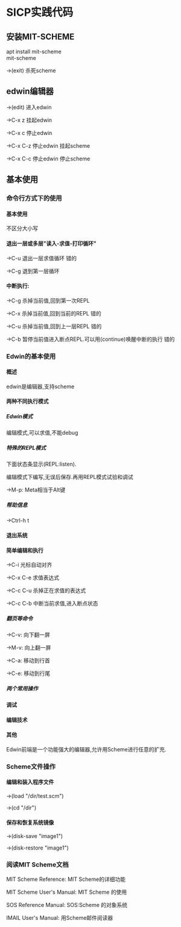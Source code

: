 # SICP实践代码
## 安装MIT-SCHEME
apt install mit-scheme  
mit-scheme

->(exit) 杀死scheme

## edwin编辑器
->(edit) 进入edwin

->C-x z 挂起edwin

->C-x c 停止edwin

->C-x C-z 停止edwin 挂起scheme

->C-x C-c 停止edwin 停止scheme

## 基本使用
### 命令行方式下的使用
#### 基本使用
不区分大小写

#### 退出一层或多层"读入-求值-打印循环"
->C-u 退出一层求值循环 错的 

->C-g 退到第一层循环

#### 中断执行:
->C-g 杀掉当前值,回到第一次REPL

->C-x 杀掉当前值,回到当前的REPL 错的

->C-u 杀掉当前值,回到上一层REPL 错的

->C-b 暂停当前值进入断点REPL.可以用(continue)唤醒中断的执行 错的

### Edwin的基本使用
#### 概述
edwin是编辑器,支持scheme

#### 两种不同执行模式
##### Edwin模式
编辑模式,可以求值,不能debug

##### 特殊的REPL模式
下面状态条显示(REPL:listen).

编辑模式下编写,无误后保存.再用REPL模式试验和调试

->M-p: Meta相当于Alt键

##### 帮助信息
->Ctrl-h t

#### 退出系统
#### 简单编辑和执行
->C-i 光标自动对齐

->C-x C-e 求值表达式

->C-c C-u 杀掉正在求值的表达式

->C-c C-b 中断当前求值,进入断点状态

##### 翻页等命令
->C-v: 向下翻一屏

->M-v: 向上翻一屏

->C-a: 移动到行首

->C-e: 移动到行尾

##### 两个常用操作

#### 调试

#### 编辑技术

#### 其他
Edwin前端是一个功能强大的编辑器,允许用Scheme进行任意的扩充.

### Scheme文件操作
#### 编辑和装入程序文件
->(load "/dir/test.scm")

->(cd "/dir")

#### 保存和恢复系统镜像
->(disk-save "image1")

->(disk-restore "image1")

### 阅读MIT Scheme文档

MIT Scheme Reference: MIT Scheme的详细功能

MIT Scheme User's Manual: MIT Scheme 的使用

SOS Reference Manual: SOS:Scheme 的对象系统

IMAIL User's Manual: 用Scheme邮件阅读器
